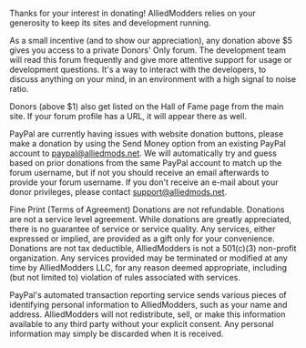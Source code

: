 Thanks for your interest in donating! AlliedModders relies on your generosity to keep its sites and development running.

As a small incentive (and to show our appreciation), any donation above $5 gives you access to a private Donors' Only forum. The development team will read this forum frequently and give more attentive support for usage or development questions. It's a way to interact with the developers, to discuss anything on your mind, in an environment with a high signal to noise ratio.

Donors (above $1) also get listed on the Hall of Fame page from the main site. If your forum profile has a URL, it will appear there as well.

PayPal are currently having issues with website donation buttons, please make a donation by using the Send Money option from an existing PayPal account to paypal@alliedmods.net. We will automatically try and guess based on prior donations from the same PayPal account to match up the forum username, but if not you should receive an email afterwards to provide your forum username. If you don't receive an e-mail about your donor privileges, please contact support@alliedmods.net.

Fine Print (Terms of Agreement)
Donations are not refundable. Donations are not a service level agreement. While donations are greatly appreciated, there is no guarantee of service or service quality. Any services, either expressed or implied, are provided as a gift only for your convenience. Donations are not tax deductible, AlliedModders is not a 501(c)(3) non-profit organization. Any services provided may be terminated or modified at any time by AlliedModders LLC, for any reason deemed appropriate, including (but not limited to) violation of rules associated with services.

PayPal's automated transaction reporting service sends various pieces of identifying personal information to AlliedModders, such as your name and address. AlliedModders will not redistribute, sell, or make this information available to any third party without your explicit consent. Any personal information may simply be discarded when it is received.